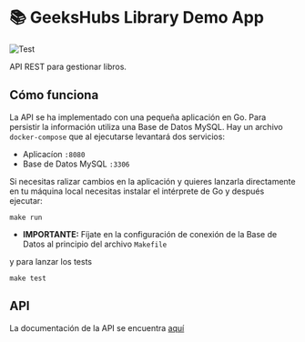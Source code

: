 # 📚 GeeksHubs Library Demo App

![Test](https://github.com/MarcosGeekHubs/geekshubs-library/workflows/Test/badge.svg)

API REST para gestionar libros.

## Cómo funciona

La API se ha implementado con una pequeña aplicación en Go. Para persistir la información utiliza una Base de Datos MySQL.
Hay un archivo `docker-compose` que al ejecutarse levantará dos servicios:

* Aplicacíon `:8080`
* Base de Datos MySQL `:3306`

Si necesitas ralizar cambios en la aplicación y quieres lanzarla directamente en tu máquina local necesitas instalar el intérprete de Go y después ejecutar:

`make run`

* **IMPORTANTE:** Fíjate en la configuración de conexión de la Base de Datos al principio del archivo `Makefile`

y para lanzar los tests

`make test`

## API

La documentación de la API se encuentra [aquí](https://documenter.getpostman.com/view/255227/TVejgpWn)

